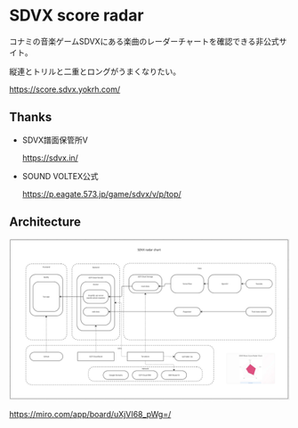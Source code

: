 # SDVX score radar

コナミの音楽ゲームSDVXにある楽曲のレーダーチャートを確認できる非公式サイト。

縦連とトリルと二重とロングがうまくなりたい。

https://score.sdvx.yokrh.com/


## Thanks

* SDVX譜面保管所V

    https://sdvx.in/

* SOUND VOLTEX公式

    https://p.eagate.573.jp/game/sdvx/v/p/top/


## Architecture

![alt text](image.png)

https://miro.com/app/board/uXjVI68_pWg=/
